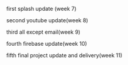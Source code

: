 first splash update (week 7)

second youtube update(week 8)

third all except email(week 9)

fourth firebase update(week 10)

fifth final project update and delivery(week 11)
